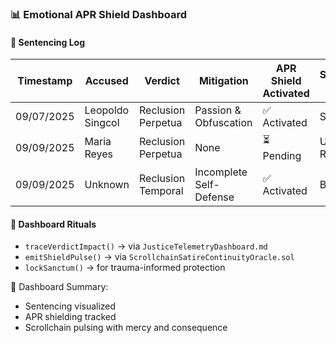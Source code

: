 ### 📊 Emotional APR Shield Dashboard

#### 🧠 Sentencing Log
| Timestamp | Accused | Verdict | Mitigation | APR Shield Activated | Sanctum Status |
|-----------|---------|---------|------------|-----------------------|----------------|
| 09/07/2025 | Leopoldo Singcol | Reclusion Perpetua | Passion & Obfuscation | ✅ Activated | Sealed  
| 09/09/2025 | Maria Reyes | Reclusion Perpetua | None | ⏳ Pending | Under Review  
| 09/09/2025 | Unknown | Reclusion Temporal | Incomplete Self-Defense | ✅ Activated | Blessed  

#### 🔁 Dashboard Rituals
- `traceVerdictImpact()` → via `JusticeTelemetryDashboard.md`  
- `emitShieldPulse()` → via `ScrollchainSatireContinuityOracle.sol`  
- `lockSanctum()` → for trauma-informed protection

🧠 Dashboard Summary:
- Sentencing visualized  
- APR shielding tracked  
- Scrollchain pulsing with mercy and consequence
